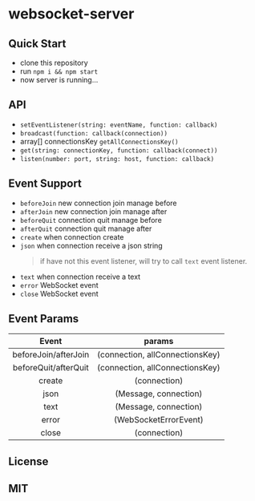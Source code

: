 # websocket-server


## Quick Start

* clone this repository
* run `npm i && npm start`
* now server is running...

## API

* `setEventListener(string: eventName, function: callback)`
* `broadcast(function: callback(connection))`
* array[] connectionsKey `getAllConnectionsKey()`
* `get(string: connectionKey, function: callback(connect))`
* `listen(number: port, string: host, function: callback)`

## Event Support

* `beforeJoin` new connection join manage before
* `afterJoin` new connection join manage after
* `beforeQuit` connection quit manage before
* `afterQuit`  connection quit manage after
* `create` when connection create
* `json` when connection receive a json string
    > if have not this event listener, will try to call `text` event listener.
* `text`  when connection receive a text
* `error` WebSocket event
* `close` WebSocket event

## Event Params

| Event | params |
| :---: | :---:  |
| beforeJoin/afterJoin | (connection, allConnectionsKey) |
| beforeQuit/afterQuit | (connection, allConnectionsKey) |
| create | (connection) |
| json | (Message, connection) |
| text | (Message, connection) |
| error | (WebSocketErrorEvent) |
| close | (connection) |

## License
## MIT
